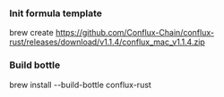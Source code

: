 



### Init formula template
brew create https://github.com/Conflux-Chain/conflux-rust/releases/download/v1.1.4/conflux_mac_v1.1.4.zip



### Build bottle
brew install --build-bottle conflux-rust
